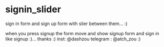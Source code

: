 # signin_slider
sign in form and sign up form with slier between them... :)

when you press signup the form move and show signup form and sign in like signup :)...
thanks :) inst: @dashzou
          telegram : @atch_zou :)
